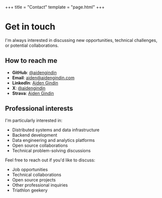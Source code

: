 +++
title = "Contact"
template = "page.html"
+++

# Get in touch

I'm always interested in discussing new opportunities, technical challenges, or potential collaborations.

## How to reach me

- **GitHub**: [@aidengindin](https://github.com/aidengindin)
- **Email**: [aiden@aidengindin.com](mailto:aiden@aidengindin.com)
- **LinkedIn**: [Aiden Gindin](https://www.linkedin.com/in/aidengindin/)
- **X**: [@aidengindin](https://x.com/aidengindin)
- **Strava**: [Aiden Gindin](https://www.strava.com/athletes/24906255)

## Professional interests

I'm particularly interested in:

- Distributed systems and data infrastructure
- Backend development
- Data engineering and analytics platforms
- Open source collaborations
- Technical problem-solving discussions

Feel free to reach out if you'd like to discuss:
- Job opportunities
- Technical collaborations
- Open source projects
- Other professional inquiries
- Triathlon geekery
